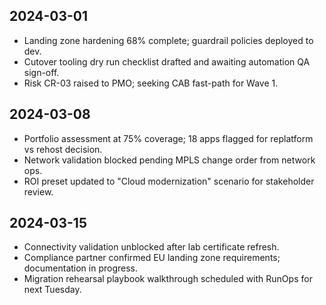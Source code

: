 ## 2024-03-01
- Landing zone hardening 68% complete; guardrail policies deployed to dev.
- Cutover tooling dry run checklist drafted and awaiting automation QA sign-off.
- Risk CR-03 raised to PMO; seeking CAB fast-path for Wave 1.

## 2024-03-08
- Portfolio assessment at 75% coverage; 18 apps flagged for replatform vs rehost decision.
- Network validation blocked pending MPLS change order from network ops.
- ROI preset updated to "Cloud modernization" scenario for stakeholder review.

## 2024-03-15
- Connectivity validation unblocked after lab certificate refresh.
- Compliance partner confirmed EU landing zone requirements; documentation in progress.
- Migration rehearsal playbook walkthrough scheduled with RunOps for next Tuesday.
